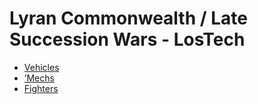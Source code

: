 # Lyran Commonwealth / Late Succession Wars - LosTech 

- [Vehicles](lostech/vehicles.md) 
- [’Mechs](lostech/mechs.md) 
- [Fighters](lostech/fighters.md) 

